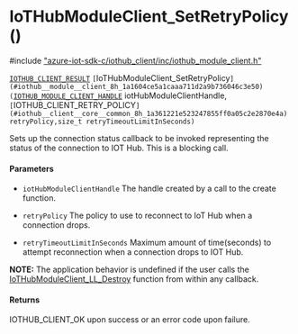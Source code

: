 # IoTHubModuleClient_SetRetryPolicy()

\#include ["azure-iot-sdk-c/iothub_client/inc/iothub_module_client.h"](../iot-c-ref-iothub-module-client-h.md)  

[`IOTHUB_CLIENT_RESULT`](#iothub__client__core__common_8h_1ae8e8840cc715c54bc60465f3f110d40f) `[`IoTHubModuleClient_SetRetryPolicy`](#iothub__module__client_8h_1a1604ce5a1caaa711d2a9b736046c3e50)(`[`IOTHUB_MODULE_CLIENT_HANDLE`](#iothub__module__client_8h_1a61259310a513ae73b31cb3c66d3f4087) iotHubModuleClientHandle,`[`IOTHUB_CLIENT_RETRY_POLICY`](#iothub__client__core__common_8h_1a361221e523247855ff0a05c2e2870e4a) retryPolicy,size_t retryTimeoutLimitInSeconds)`

Sets up the connection status callback to be invoked representing the status of the connection to IOT Hub. This is a blocking call.

#### Parameters
* `iotHubModuleClientHandle` The handle created by a call to the create function. 

* `retryPolicy` The policy to use to reconnect to IoT Hub when a connection drops. 

* `retryTimeoutLimitInSeconds` Maximum amount of time(seconds) to attempt reconnection when a connection drops to IOT Hub.

**NOTE:** The application behavior is undefined if the user calls the [IoTHubModuleClient_LL_Destroy](#iothub__module__client__ll_8h_1aad2dd6c3c24f89a9cfa861754a845138) function from within any callback.

#### Returns
IOTHUB_CLIENT_OK upon success or an error code upon failure.

